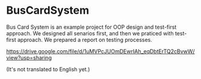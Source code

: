 # BusCardSystem
Bus Card System is an example project for OOP design and test-first approach. We designed all senarios first, and then we praticed with test-first approach.
We prepared a report on testing processes.

https://drive.google.com/file/d/1uMVPcJUOmDEwrIAh_eqDbtErTQ2cBvwW/view?usp=sharing

(It's not translated to English yet.)
